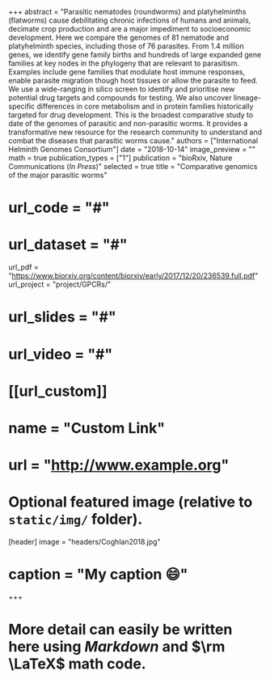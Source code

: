 +++
abstract = "Parasitic nematodes (roundworms) and platyhelminths (flatworms) cause debilitating chronic infections of humans and animals, decimate crop production and are a major impediment to socioeconomic development. Here we compare the genomes of 81 nematode and platyhelminth species, including those of 76 parasites. From 1.4 million genes, we identify gene family births and hundreds of large expanded gene families at key nodes in the phylogeny that are relevant to parasitism. Examples include gene families that modulate host immune responses, enable parasite migration though host tissues or allow the parasite to feed. We use a wide-ranging in silico screen to identify and prioritise new potential drug targets and compounds for testing. We also uncover lineage-specific differences in core metabolism and in protein families historically targeted for drug development. This is the broadest comparative study to date of the genomes of parasitic and non-parasitic worms. It provides a transformative new resource for the research community to understand and combat the diseases that parasitic worms cause."
authors = ["International Helminth Genomes Consortium"]
date = "2018-10-14"
image_preview = ""
math = true
publication_types = ["1"]
publication = "bioRxiv, Nature Communications (*In Press*)"
selected = true
title = "Comparative genomics of the major parasitic worms"
# url_code = "#"
# url_dataset = "#"
url_pdf = "https://www.biorxiv.org/content/biorxiv/early/2017/12/20/236539.full.pdf"
url_project = "project/GPCRs/"
# url_slides = "#"
# url_video = "#"

# [[url_custom]]
# name = "Custom Link"
# url = "http://www.example.org"

# Optional featured image (relative to `static/img/` folder).
[header]
image = "headers/Coghlan2018.jpg"
# caption = "My caption :smile:"

+++

# More detail can easily be written here using *Markdown* and $\rm \LaTeX$ math code.
